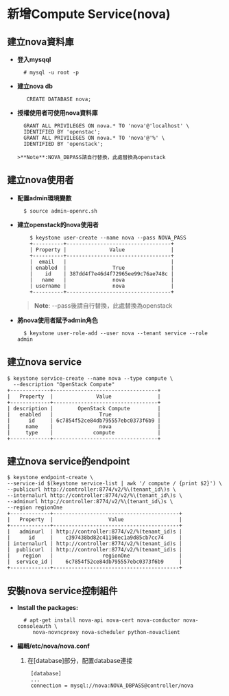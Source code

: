 # 新增Compute Service(nova)

## 建立nova資料庫

- **登入mysqql**

        # mysql -u root -p
        
- **建立nova db**

         CREATE DATABASE nova;
         
- **授權使用者可使用nova資料庫**

        GRANT ALL PRIVILEGES ON nova.* TO 'nova'@'localhost' \
        IDENTIFIED BY 'openstac';
        GRANT ALL PRIVILEGES ON nova.* TO 'nova'@'%' \
        IDENTIFIED BY 'openstack';
        
      >**Note**:NOVA_DBPASS請自行替換，此處替換為openstack
      
## 建立nova使用者

- **配置admin環境變數**

        $ source admin-openrc.sh
        
- **建立openstack的nova使用者**
        
          $ keystone user-create --name nova --pass NOVA_PASS
          +----------+----------------------------------+
          | Property |              Value               |
          +----------+----------------------------------+
          |  email   |                                  |
          | enabled  |               True               |
          |    id    | 387dd4f7e46d4f72965ee99c76ae748c |
          |   name   |               nova               |
          | username |               nova               |
          +----------+----------------------------------+

    >**Note**: --pass後請自行替換，此處替換為openstack
    
- **將nova使用者賦予admin角色**

        $ keystone user-role-add --user nova --tenant service --role admin
        
## 建立nova service

    $ keystone service-create --name nova --type compute \
      --description "OpenStack Compute"
    +-------------+----------------------------------+
    |   Property  |              Value               |
    +-------------+----------------------------------+
    | description |        OpenStack Compute         |
    |   enabled   |               True               |
    |      id     | 6c7854f52ce84db795557ebc0373f6b9 |
    |     name    |               nova               |
    |     type    |             compute              |
    +-------------+----------------------------------+
   
## 建立nova service的endpoint

    $ keystone endpoint-create \
    --service-id $(keystone service-list | awk '/ compute / {print $2}') \
    --publicurl http://controller:8774/v2/%\(tenant_id\)s \
    --internalurl http://controller:8774/v2/%\(tenant_id\)s \
    --adminurl http://controller:8774/v2/%\(tenant_id\)s \
    --region regionOne
    +-------------+-----------------------------------------+
    |   Property  |                  Value                  |
    +-------------+-----------------------------------------+
    |   adminurl  | http://controller:8774/v2/%(tenant_id)s |
    |      id     |    c397438bd82c41198ec1a9d85cb7cc74     |
    | internalurl | http://controller:8774/v2/%(tenant_id)s |
    |  publicurl  | http://controller:8774/v2/%(tenant_id)s |
    |    region   |                regionOne                |
    |  service_id |    6c7854f52ce84db795557ebc0373f6b9     |
    +-------------+-----------------------------------------+
    
## 安裝nova service控制組件

- **Install the packages:**

        # apt-get install nova-api nova-cert nova-conductor nova-consoleauth \
           nova-novncproxy nova-scheduler python-novaclient
           
- **編輯/etc/nova/nova.conf**

    1. 在[database]部分，配置database連接
        
            [database]
            ...
            connection = mysql://nova:NOVA_DBPASS@controller/nova
